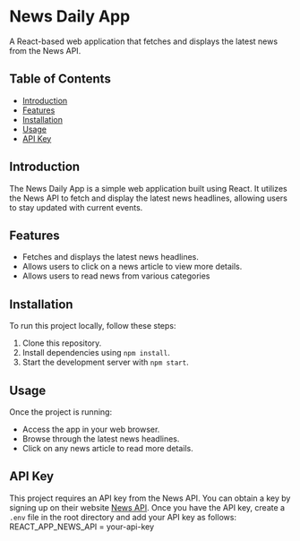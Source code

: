 # News Daily App

A React-based web application that fetches and displays the latest news from the News API.

## Table of Contents
- [Introduction](#introduction)
- [Features](#features)
- [Installation](#installation)
- [Usage](#usage)
- [API Key](#api-key)

## Introduction
The News Daily App is a simple web application built using React. It utilizes the News API to fetch and display the latest news headlines, allowing users to stay updated with current events.

## Features
- Fetches and displays the latest news headlines.
- Allows users to click on a news article to view more details.
- Allows users to read news from various categories

## Installation
To run this project locally, follow these steps:
1. Clone this repository.
2. Install dependencies using `npm install`.
3. Start the development server with `npm start`.

## Usage
Once the project is running:
- Access the app in your web browser.
- Browse through the latest news headlines.
- Click on any news article to read more details.

## API Key
This project requires an API key from the News API. You can obtain a key by signing up on their website [News API](https://newsapi.org/). Once you have the API key, create a `.env` file in the root directory and add your API key as follows:
REACT_APP_NEWS_API = your-api-key
